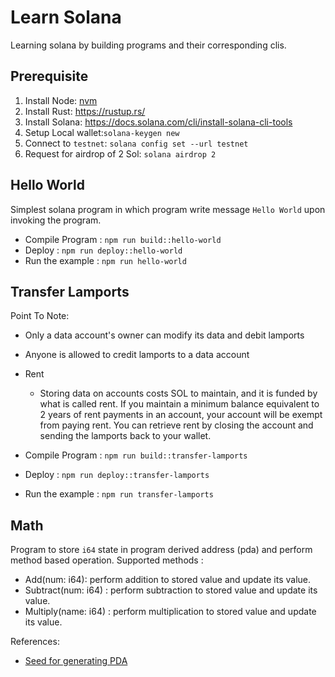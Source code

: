 # Learn Solana

Learning solana by building programs and their corresponding clis.

## Prerequisite

1. Install Node: [nvm](https://github.com/nvm-sh/nvm#installing-and-updating)
2. Install Rust: https://rustup.rs/
3. Install Solana: https://docs.solana.com/cli/install-solana-cli-tools
4. Setup Local wallet:`solana-keygen new`
5. Connect to `testnet`: `solana config set --url testnet`
6. Request for airdrop of 2 Sol: `solana airdrop 2`

## Hello World

Simplest solana program in which program write message `Hello World` upon invoking the program.

- Compile Program : `npm run build::hello-world`
- Deploy : `npm run deploy::hello-world`
- Run the example : `npm run hello-world`

## Transfer Lamports

Point To Note:

- Only a data account's owner can modify its data and debit lamports
- Anyone is allowed to credit lamports to a data account
- Rent
    - Storing data on accounts costs SOL to maintain, and it is funded by what is called rent. If you maintain a minimum balance equivalent to 2 years of rent payments in an account, your account will be exempt from paying rent. You can retrieve rent by closing the account and sending the lamports back to your wallet.

- Compile Program : `npm run build::transfer-lamports`
- Deploy : `npm run deploy::transfer-lamports`
- Run the example : `npm run transfer-lamports`

## Math

Program to store `i64` state in program derived address (pda) and perform method based operation. Supported methods :

- Add(num: i64): perform addition to stored value and update its value.
- Subtract(num: i64) : perform subtraction to stored value and update its value.
- Multiply(name: i64) : perform multiplication to stored value and update its value.

References:
- [Seed for generating PDA](https://stackoverflow.com/questions/68878330/what-is-the-seeds-in-creating-account-or-finding-the-account-in-solana-and-coul)
